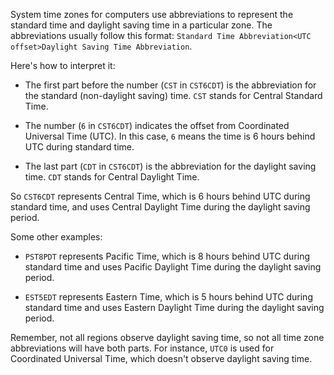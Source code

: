 System time zones for computers use abbreviations to represent the standard time and daylight saving time in a particular zone. The abbreviations usually follow this format: `Standard Time Abbreviation<UTC offset>Daylight Saving Time Abbreviation`.

Here's how to interpret it:

- The first part before the number (`CST` in `CST6CDT`) is the abbreviation for the standard (non-daylight saving) time. `CST` stands for Central Standard Time.
    
- The number (`6` in `CST6CDT`) indicates the offset from Coordinated Universal Time (UTC). In this case, `6` means the time is 6 hours behind UTC during standard time.
    
- The last part (`CDT` in `CST6CDT`) is the abbreviation for the daylight saving time. `CDT` stands for Central Daylight Time.
    

So `CST6CDT` represents Central Time, which is 6 hours behind UTC during standard time, and uses Central Daylight Time during the daylight saving period.

Some other examples:

- `PST8PDT` represents Pacific Time, which is 8 hours behind UTC during standard time and uses Pacific Daylight Time during the daylight saving period.
    
- `EST5EDT` represents Eastern Time, which is 5 hours behind UTC during standard time and uses Eastern Daylight Time during the daylight saving period.
    

Remember, not all regions observe daylight saving time, so not all time zone abbreviations will have both parts. For instance, `UTC0` is used for Coordinated Universal Time, which doesn't observe daylight saving time.